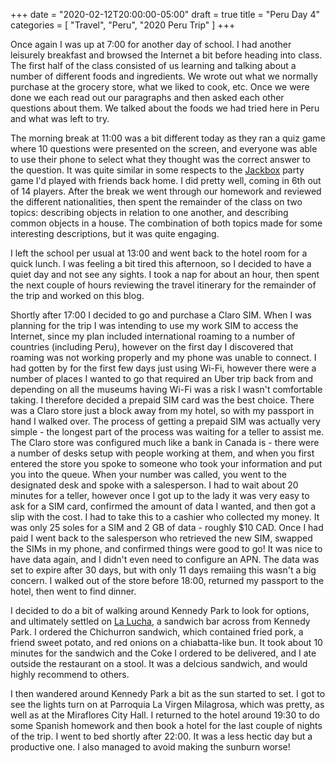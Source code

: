 +++
date = "2020-02-12T20:00:00-05:00"
draft = true
title = "Peru Day 4"
categories = [ "Travel", "Peru", "2020 Peru Trip" ]
+++

Once again I was up at 7:00 for another day of school. I had another leisurely breakfast and browsed the Internet a bit before heading into class. The first half of the class consisted of us learning and talking about a number of different foods and ingredients. We wrote out what we normally purchase at the grocery store, what we liked to cook, etc. Once we were done we each read out our paragraphs and then asked each other questions about them. We talked about the foods we had tried here in Peru and what was left to try.

The morning break at 11:00 was a bit different today as they ran a quiz game where 10 questions were presented on the screen, and everyone was able to use their phone to select what they thought was the correct answer to the question. It was quite similar in some respects to the [Jackbox](https://jackbox.tv/) party game I'd played with friends back home. I did pretty well, coming in 6th out of 14 players. After the break we went through our homework and reviewed the different nationalities, then spent the remainder of the class on two topics: describing objects in relation to one another, and describing common objects in a house. The combination of both topics made for some interesting descriptions, but it was quite engaging.

I left the school per usual at 13:00 and went back to the hotel room for a quick lunch. I was feeling a bit tired this afternoon, so I decided to have a quiet day and not see any sights. I took a nap for about an hour, then spent the next couple of hours reviewing the travel itinerary for the remainder of the trip and worked on this blog.

Shortly after 17:00 I decided to go and purchase a Claro SIM. When I was planning for the trip I was intending to use my work SIM to access the Internet, since my plan included international roaming to a number of countries (including Peru), however on the first day I discovered that roaming was not working properly and my phone was unable to connect. I had gotten by for the first few days just using Wi-Fi, however there were a number of places I wanted to go that required an Uber trip back from and depending on all the museums having Wi-Fi was a risk I wasn't comfortable taking. I therefore decided a prepaid SIM card was the best choice. There was a Claro store just a block away from my hotel, so with my passport in hand I walked over. The process of getting a prepaid SIM was actually very simple - the longest part of the process was waiting for a teller to assist me. The Claro store was configured much like a bank in Canada is - there were a number of desks setup with people working at them, and when you first entered the store you spoke to someone who took your information and put you into the queue. When your number was called, you went to the designated desk and spoke with a salesperson. I had to wait about 20 minutes for a teller, however once I got up to the lady it was very easy to ask for a SIM card, confirmed the amount of data I wanted, and then got a slip with the cost. I had to take this to a cashier who collected my money. It was only 25 soles for a SIM and 2 GB of data - roughly $10 CAD. Once I had paid I went back to the salesperson who retrieved the new SIM, swapped the SIMs in my phone, and confirmed things were good to go! It was nice to have data again, and I didn't even need to configure an APN. The data was set to expire after 30 days, but with only 11 days remaiing this wasn't a big concern. I walked out of the store before 18:00, returned my passport to the hotel, then went to find dinner.

I decided to do a bit of walking around Kennedy Park to look for options, and ultimately settled on [La Lucha](http://lalucha.com.pe/), a sandwich bar across from Kennedy Park. I ordered the Chichurron sandwich, which contained fried pork, a friend sweet potato, and red onions on a chiabatta-like bun. It took about 10 minutes for the sandwich and the Coke I ordered to be delivered, and I ate outside the restaurant on a stool. It was a delcious sandwich, and would highly recommend to others.

I then wandered around Kennedy Park a bit as the sun started to set. I got to see the lights turn on at Parroquia La Virgen Milagrosa, which was pretty, as well as at the Miraflores City Hall. I returned to the hotel around 19:30 to do some Spanish homework and then book a hotel for the last couple of nights of the trip. I went to bed shortly after 22:00. It was a less hectic day but a productive one. I also managed to avoid making the sunburn worse!

